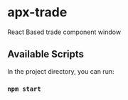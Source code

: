 # apx-trade
React Based trade component window

## Available Scripts
In the project directory, you can run:

### `npm start`
